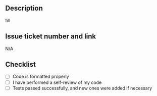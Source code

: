 ## Description
fill

## Issue ticket number and link
N/A

## Checklist
- [ ] Code is formatted properly
- [ ] I have performed a self-review of my code
- [ ] Tests passed successfully, and new ones were added if necessary

